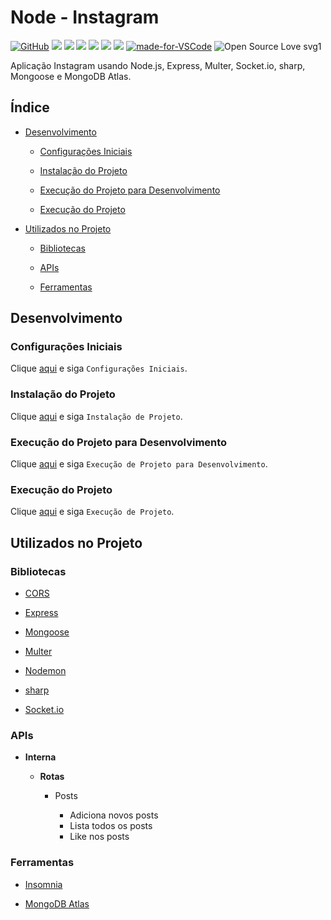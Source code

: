 # Node - Instagram

[![GitHub](https://img.shields.io/github/license/mashape/apistatus.svg)](https://github.com/osvaldokalvaitir/node-instagram/blob/master/LICENSE)
![](https://img.shields.io/github/package-json/v/osvaldokalvaitir/node-instagram.svg)
![](https://img.shields.io/github/last-commit/osvaldokalvaitir/node-instagram.svg?color=red)
![](https://img.shields.io/github/languages/top/osvaldokalvaitir/node-instagram.svg?color=yellow)
![](https://img.shields.io/github/languages/count/osvaldokalvaitir/node-instagram.svg?color=lightgrey)
![](https://img.shields.io/github/languages/code-size/osvaldokalvaitir/node-instagram.svg)
![](https://img.shields.io/github/repo-size/osvaldokalvaitir/node-instagram.svg?color=blueviolet)
[![made-for-VSCode](https://img.shields.io/badge/Made%20for-VSCode-1f425f.svg)](https://code.visualstudio.com/)
![Open Source Love svg1](https://badges.frapsoft.com/os/v1/open-source.svg?v=103)

Aplicação Instagram usando Node.js, Express, Multer, Socket.io, sharp, Mongoose e MongoDB Atlas.

## Índice

- [Desenvolvimento](#desenvolvimento)

  - [Configurações Iniciais](#configurações-iniciais)

  - [Instalação do Projeto](#instalação-do-projeto)

  - [Execução do Projeto para Desenvolvimento](#execução-do-projeto-para-desenvolvimento)

  - [Execução do Projeto](#execução-do-projeto)

- [Utilizados no Projeto](#utilizados-no-projeto)

  - [Bibliotecas](#bibliotecas)

  - [APIs](#apis) 
  
  - [Ferramentas](#ferramentas)

## Desenvolvimento

### Configurações Iniciais

Clique [aqui](https://github.com/osvaldokalvaitir/projects-settings/blob/master/README.md) e siga `Configurações Iniciais`.

### Instalação do Projeto

Clique [aqui](https://github.com/osvaldokalvaitir/projects-settings/blob/master/nodejs/nodejs.md) e siga `Instalação de Projeto`.

### Execução do Projeto para Desenvolvimento

Clique [aqui](https://github.com/osvaldokalvaitir/projects-settings/blob/master/nodejs/nodejs.md) e siga `Execução de Projeto para Desenvolvimento`.

### Execução do Projeto

Clique [aqui](https://github.com/osvaldokalvaitir/projects-settings/blob/master/nodejs/nodejs.md) e siga `Execução de Projeto`.

## Utilizados no Projeto

### Bibliotecas

- [CORS](https://github.com/osvaldokalvaitir/projects-settings/blob/master/nodejs/libs/cors.md)

- [Express](https://github.com/osvaldokalvaitir/projects-settings/blob/master/nodejs/libs/express.md)

- [Mongoose](https://github.com/osvaldokalvaitir/projects-settings/blob/master/nodejs/libs/mongoose.md)

- [Multer](https://github.com/osvaldokalvaitir/projects-settings/blob/master/nodejs/libs/multer.md)

- [Nodemon](https://github.com/osvaldokalvaitir/projects-settings/blob/master/nodejs/libs/nodemon.md)

- [sharp](https://github.com/osvaldokalvaitir/projects-settings/blob/master/nodejs/libs/sharp.md)

- [Socket.io](https://github.com/osvaldokalvaitir/projects-settings/blob/master/nodejs/libs/socketio.md)

### APIs

- **Interna**

  - **Rotas**

    - Posts

      - Adiciona novos posts
      - Lista todos os posts
      - Like nos posts

### Ferramentas

- [Insomnia](https://github.com/osvaldokalvaitir/projects-settings/blob/master/api/insomnia.md)

- [MongoDB Atlas](https://github.com/osvaldokalvaitir/projects-settings/blob/master/database/mongodb/mongodb-atlas.md)